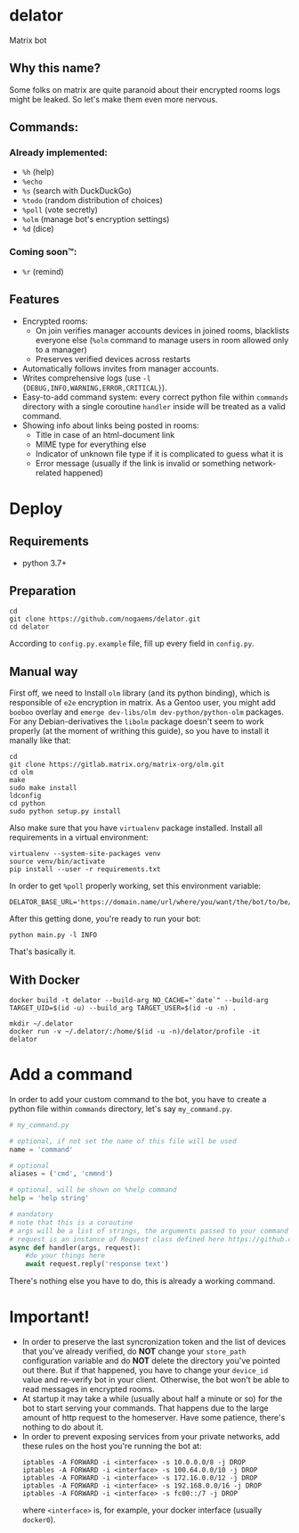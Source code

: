 # delator
Matrix bot

## Why this name?
Some folks on matrix are quite paranoid about their encrypted rooms logs might be leaked. So let's make them even more nervous.

## Commands:

### Already implemented:
* `%h` (help)
* `%echo`
* `%s` (search with DuckDuckGo)
* `%todo` (random distribution of choices)
* `%poll` (vote secretly)
* `%olm` (manage bot's encryption settings)
* `%d` (dice)

### Coming soon™:
* `%r` (remind)

## Features
* Encrypted rooms:
    * On join verifies manager accounts devices in joined rooms, blacklists everyone else (`%olm` command to manage users in room allowed only to a manager)
    * Preserves verified devices across restarts
* Automatically follows invites from manager accounts.
* Writes comprehensive logs (use `-l {DEBUG,INFO,WARNING,ERROR,CRITICAL}`).
* Easy-to-add command system: every correct python file within `commands` directory with a single coroutine `handler` inside will be treated as a valid command.
* Showing info about links being posted in rooms:
    * Title in case of an html-document link
    * MIME type for everything else
    * Indicator of unknown file type if it is complicated to guess what it is
    * Error message (usually if the link is invalid or something network-related happened)

# Deploy

## Requirements

 - python 3.7+

## Preparation

```
cd
git clone https://github.com/nogaems/delator.git
cd delator
```
According to `config.py.example` file, fill up every field in `config.py`.

## Manual way

First off, we need to Install `olm` library (and its python binding), which is responsible of `e2e` encryption in matrix. As a Gentoo user, you might add `booboo` overlay and `emerge dev-libs/olm dev-python/python-olm` packages.
For any Debian-derivatives the `libolm` package doesn't seem to work properly (at the moment of writhing this guide), so you have to install it manally like that:
```
cd
git clone https://gitlab.matrix.org/matrix-org/olm.git
cd olm
make
sudo make install
ldconfig
cd python
sudo python setup.py install
```
Also make sure that you have `virtualenv` package installed.
Install all requirements in a virtual environment:
```
virtualenv --system-site-packages venv
source venv/bin/activate
pip install --user -r requirements.txt
```
In order to get `%poll` properly working, set this environment variable:
```
DELATOR_BASE_URL='https://domain.name/url/where/you/want/the/bot/to/be/placed/at/'
```
After this getting done, you're ready to run your bot:
```
python main.py -l INFO
```
That's basically it.

## With Docker

```
docker build -t delator --build-arg NO_CACHE="`date`" --build-arg TARGET_UID=$(id -u) --build_arg TARGET_USER=$(id -u -n) .

mkdir ~/.delator
docker run -v ~/.delator/:/home/$(id -u -n)/delator/profile -it delator
```

# Add a command

In order to add your custom command to the bot, you have to create a python file within `commands` directory, let's say `my_command.py`.

```python
# my_command.py

# optional, if not set the name of this file will be used
name = 'command'

# optional
aliases = ('cmd', 'cmmnd')

# optional, will be shown on %help command
help = 'help string'

# mandatory
# note that this is a coroutine
# args will be a list of strings, the arguments passed to your command
# request is an instance of Request class defined here https://github.com/nogaems/delator/blob/master/command.py
async def handler(args, request):
    #do your things here
    await request.reply('response text')
```
There's nothing else you have to do, this is already a working command.

# Important!

* In order to preserve the last syncronization token and the list of devices that you've already verified, do **NOT** change your `store_path` configuration variable and do **NOT** delete the directory you've pointed out there. But if that happened, you have to change your `device_id` value and re-verify bot in your client. Otherwise, the bot won't be able to read messages in encrypted rooms.
* At startup it may take a while (usually about half a minute or so) for the bot to start serving your commands. That happens due to the large amount of http request to the homeserver. Have some patience, there's nothing to do about it.
* In order to prevent exposing services from your private networks, add these rules on the host you're running the bot at:
  ```
  iptables -A FORWARD -i <interface> -s 10.0.0.0/8 -j DROP
  iptables -A FORWARD -i <interface> -s 100.64.0.0/10 -j DROP
  iptables -A FORWARD -i <interface> -s 172.16.0.0/12 -j DROP
  iptables -A FORWARD -i <interface> -s 192.168.0.0/16 -j DROP
  iptables -A FORWARD -i <interface> -s fc00::/7 -j DROP
  ```
  where `<interface>` is, for example, your docker interface (usually `docker0`).

